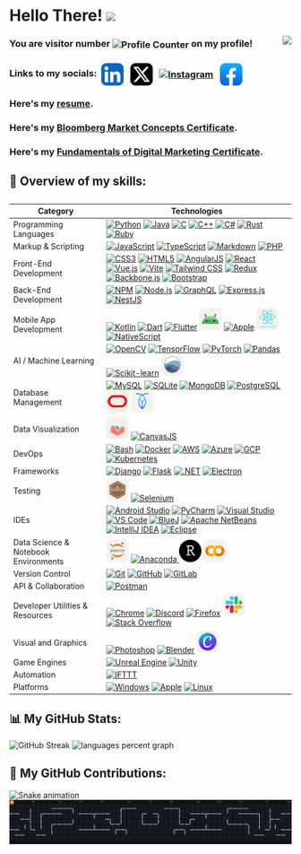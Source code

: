 # Hello There! <img src="https://media.giphy.com/media/v1.Y2lkPTc5MGI3NjExYThldjk3NmRqYXB5bGxmdzE4ZzI5d2c2bXhlZ2l0cTl4NGxzdWh5dSZlcD12MV9pbnRlcm5hbF9naWZfYnlfaWQmY3Q9cw/w1OBpBd7kJqHrJnJ13/giphy.gif" width="50px">

<img align = "right" height = "300" src = "https://media.giphy.com/media/v1.Y2lkPTc5MGI3NjExbTNiYndtMDYzaHl5M3hxcDZnN20yNXd0OWI5amM2MHdveXpsMGo2ciZlcD12MV9pbnRlcm5hbF9naWZfYnlfaWQmY3Q9cw/9Vozsrukh9ZIs/giphy.gif" />

### You are visitor number <img align = "center" src="https://profile-counter.glitch.me/iamrishigandhi/count.svg?" alt="Profile Counter" width="250" /> on my profile!

### Links to my socials:&nbsp; <a href="https://www.linkedin.com/in/iamrishigandhi/"><img align= "center" src="https://github.com/LelouchFR/skill-icons/blob/main/assets/linkedin.svg" alt="LinkedIn" height="40" /></a> &nbsp; <a href="https://twitter.com/i8rishigandhi" target="_blank"><img align= "center" src="https://github.com/LelouchFR/skill-icons/blob/main/assets/x-dark.svg" alt="Twitter" height="40"/></a> &nbsp; <a href="https://www.instagram.com/iamrishigandhi/" target="_blank"><img align= "center" src="https://github.com/LelouchFR/skill-icons/blob/main/assets/instagram.svg" alt="Instagram" height="40" /></a> &nbsp; <a href="https://www.facebook.com/iamrishigandhi/" target="_blank"><img align= "center" src="https://github.com/LelouchFR/skill-icons/blob/main/assets/facebook.svg" alt="Facebook" height="40"/></a> &nbsp;

### Here's my [resume](https://github.com/iamrishigandhi/iamrishigandhi/blob/main/Rishi_Gandhi_Resume.pdf).

### Here's my [Bloomberg Market Concepts Certificate](https://portal.bloombergforeducation.com/certificates/XXUQ4wagDCUqi6AcPZT4djj7).

### Here's my [Fundamentals of Digital Marketing Certificate](https://skillshop.exceedlms.com/student/award/bnkWcznYPTen9NfVYCDMXctm).

## 💼 Overview of my skills:

| Category | Technologies |
| - | - |
| Programming Languages | <a href="https://www.python.org/" target="_blank"><img src="https://github.com/iamrishigandhi/skill-icons/blob/main/icons/Python-Light.svg" height="40" alt="Python" /></a> <a href="https://www.java.com/" target="_blank"><img src="https://github.com/iamrishigandhi/skill-icons/blob/main/icons/Java-Light.svg" height="40" alt="Java" /></a> <a href="https://en.wikipedia.org/wiki/C_(programming_language)" target="_blank"><img src="https://github.com/iamrishigandhi/skill-icons/blob/main/icons/C.svg" height="40" alt="C" /></a> <a href="https://isocpp.org/" target="_blank"><img src="https://github.com/iamrishigandhi/skill-icons/blob/main/icons/CPP.svg" height="40" alt="C++" /></a> <a href="https://learn.microsoft.com/en-us/dotnet/csharp/" target="_blank"><img src="https://github.com/iamrishigandhi/skill-icons/blob/main/icons/CS.svg" height="40" alt="C#" /></a> <a href="https://www.rust-lang.org/" target="_blank"><img src="https://github.com/iamrishigandhi/skill-icons/blob/main/icons/Rust.svg" height="40" alt="Rust" /></a> <a href="https://www.ruby-lang.org/" target="_blank"><img src="https://github.com/iamrishigandhi/skill-icons/blob/main/icons/Ruby.svg" height="40" alt="Ruby" /></a> |
| Markup & Scripting | <a href="https://developer.mozilla.org/en-US/docs/Web/JavaScript" target="_blank"><img src="https://skillicons.dev/icons?i=js" height="40" alt="JavaScript" /></a> </a> <a href="https://www.typescriptlang.org/" target="_blank"><img src="https://skillicons.dev/icons?i=ts" height="40" alt="TypeScript" /></a> <a href="https://www.markdownguide.org/" target="_blank"><img src="https://github.com/iamrishigandhi/skill-icons/blob/main/icons/Markdown-Light.svg" height="40" alt="Markdown" /></a> <a href="https://www.php.net/" target="_blank"><img src="https://github.com/iamrishigandhi/skill-icons/blob/main/icons/PHP-Light.svg" height="40" alt="PHP" /></a> |
| Front-End Development | <a href="https://developer.mozilla.org/en-US/docs/Web/CSS" target="_blank"><img src="https://cdn.jsdelivr.net/gh/devicons/devicon/icons/css3/css3-original.svg" height="40" alt="CSS3" /></a> <a href="https://developer.mozilla.org/en-US/docs/Web/HTML" target="_blank"><img src="https://skillicons.dev/icons?i=html" height="40" alt="HTML5" /></a> <a href="https://angular.io/" target="_blank"><img src="https://github.com/iamrishigandhi/skill-icons/blob/main/icons/Angular-Light.svg" height="40" alt="AngularJS" /></a> <a href="https://reactjs.org/" target="_blank"><img src="https://github.com/iamrishigandhi/skill-icons/blob/main/icons/React-Light.svg" height="40" alt="React" /></a> <a href="https://vuejs.org/" target="_blank"><img src="https://github.com/iamrishigandhi/skill-icons/blob/main/icons/VueJS-Light.svg" height="40" alt="Vue.js" /></a> <a href="https://vitejs.dev/" target="_blank"><img src="https://github.com/iamrishigandhi/skill-icons/blob/main/icons/Vite-Light.svg" height="40" alt="Vite" /></a> <a href="https://tailwindcss.com/" target="_blank"><img src="https://github.com/iamrishigandhi/skill-icons/blob/main/icons/TailwindCSS-Light.svg" height="40" alt="Tailwind CSS" /></a> <a href="https://redux.js.org/" target="_blank"><img src="https://github.com/iamrishigandhi/skill-icons/blob/65dea6c4eaca7da319e552c09f4cf5a9a8dab2c8/icons/Redux.svg#L4" height="40" alt="Redux" /></a> <a href="https://backbonejs.org/" target="_blank"><img src="https://cdn.jsdelivr.net/gh/devicons/devicon/icons/backbonejs/backbonejs-original.svg" height="40" alt="Backbone.js" /></a> <a href="https://getbootstrap.com/" target="_blank"><img src="https://cdn.jsdelivr.net/gh/devicons/devicon/icons/bootstrap/bootstrap-original.svg" height="40" alt="Bootstrap" /></a> |
| Back-End Development | <a href="https://www.npmjs.com/" target="_blank"><img src="https://github.com/LelouchFR/skill-icons/blob/main/assets/npm-light.svg" height="40" alt="NPM" /></a> <a href="https://nodejs.org/" target="_blank"><img src="https://github.com/iamrishigandhi/skill-icons/blob/main/icons/NodeJS-Light.svg" height="40" alt="Node.js" /></a> <a href="https://graphql.org/" target="_blank"><img src="https://github.com/iamrishigandhi/skill-icons/blob/main/icons/GraphQL-Light.svg" height="40" alt="GraphQL" /></a> <a href="https://expressjs.com/" target="_blank"><img src="https://github.com/iamrishigandhi/skill-icons/blob/65dea6c4eaca7da319e552c09f4cf5a9a8dab2c8/icons/ExpressJS-Light.svg#L1" height="40" alt="Express.js" /></a> <a href="https://nestjs.com/" target="_blank"><img src="https://github.com/iamrishigandhi/skill-icons/blob/main/icons/NestJS-Light.svg" height="40" alt="NestJS" /></a> |
| Mobile App Development | <a href="https://kotlinlang.org/" target="_blank"><img src="https://github.com/iamrishigandhi/skill-icons/blob/main/icons/Kotlin-Light.svg" height="40" alt="Kotlin" /></a> <a href="https://dart.dev/" target="_blank"><img src="https://github.com/iamrishigandhi/skill-icons/blob/main/icons/Dart-Light.svg" height="40" alt="Dart" /></a> <a href="https://flutter.dev/" target="_blank"><img src="https://github.com/iamrishigandhi/skill-icons/blob/main/icons/Flutter-Light.svg" height="40" alt="Flutter" /></a> <a href="https://www.android.com/" target="_blank"><img src="https://github.com/LelouchFR/skill-icons/blob/main/assets/android-light.svg" height="40" alt="Android" /></a> <a href="https://developer.apple.com/" target="_blank"><img src="https://github.com/iamrishigandhi/skill-icons/blob/main/icons/Apple-Light.svg" height="40" alt="Apple" /></a> <a href="https://reactnative.dev/" target="_blank"><img src="https://github.com/LelouchFR/skill-icons/blob/main/assets/reactnative-light.svg" height="40" alt="React Native" /></a> <a href="https://nativescript.org/" target="_blank"><img src="https://cdn.simpleicons.org/nativescript/65ADF1" height="40" alt="NativeScript" /></a> |
| AI / Machine Learning | <a href="https://opencv.org/" target="_blank"><img src="https://github.com/iamrishigandhi/skill-icons/blob/main/icons/OpenCV-Light.svg" height="40" alt="OpenCV" /></a> <a href="https://www.tensorflow.org/" target="_blank"><img src="https://github.com/iamrishigandhi/skill-icons/blob/main/icons/TensorFlow-Light.svg" height="40" alt="TensorFlow" /></a> <a href="https://pytorch.org/" target="_blank"><img src="https://github.com/iamrishigandhi/skill-icons/blob/main/icons/PyTorch-Light.svg" height="40" alt="PyTorch" /></a> <a href="https://pandas.pydata.org/" target="_blank"><img src="https://github.com/LelouchFR/skill-icons/blob/main/assets/pandas-light.svg" height="40" alt="Pandas" /></a> <a href="https://scikit-learn.org/" target="_blank"><img src="https://github.com/iamrishigandhi/skill-icons/blob/main/icons/SciKitLearn-Light.svg" height="40" alt="Scikit-learn" /></a> <a href="https://seaborn.pydata.org/" target="_blank"><img src="https://github.com/LelouchFR/skill-icons/blob/main/assets/seaborn-light.svg" height="40" alt="Seaborn" /></a> |
| Database Management | <a href="https://www.mysql.com/" target="_blank"><img src="https://github.com/iamrishigandhi/skill-icons/blob/main/icons/MySQL-Light.svg" height="40" alt="MySQL" /></a> <a href="https://www.sqlite.org/" target="_blank"><img src="https://cdn.jsdelivr.net/gh/devicons/devicon/icons/sqlite/sqlite-original.svg" height="40" alt="SQLite" /></a> <a href="https://www.mongodb.com/" target="_blank"><img src="https://github.com/iamrishigandhi/skill-icons/blob/main/icons/MongoDB.svg" height="40" alt="MongoDB" /></a> <a href="https://www.postgresql.org/" target="_blank"><img src="https://github.com/iamrishigandhi/skill-icons/blob/main/icons/PostgreSQL-Light.svg" height="40" alt="PostgreSQL" /></a> <a href="https://www.oracle.com/database/" target="_blank"><img src="https://github.com/LelouchFR/skill-icons/blob/main/assets/oracle-light.svg" height="40" alt="Oracle" /></a> <a href="https://www.cockroachlabs.com/" target="_blank"><img src="https://github.com/LelouchFR/skill-icons/blob/main/assets/cockroachdb-light.svg" height="40" alt="CockroachDB" /></a> |
| Data Visualization     | <a href="https://www.chartjs.org/" target="_blank"><img src="https://github.com/LelouchFR/skill-icons/blob/main/assets/chartjs-light.svg" height="40" alt="Chart.js" /></a> <a href="https://canvasjs.com/" target="_blank"><img src="https://github.com/simple-icons/simple-icons/blob/196c5713f742a811891402682769750f396a7017/icons/canvas.svg#L1" height="40" alt="CanvasJS" /></a> |
| DevOps | <a href="https://www.gnu.org/software/bash/" target="_blank"><img src="https://github.com/iamrishigandhi/skill-icons/blob/main/icons/Bash-Light.svg" height="40" alt="Bash" /></a> <a href="https://www.docker.com/" target="_blank"><img src="https://github.com/iamrishigandhi/skill-icons/blob/main/icons/Docker.svg" height="40" alt="Docker" /></a> <a href="https://aws.amazon.com/" target="_blank"><img src="https://github.com/iamrishigandhi/skill-icons/blob/main/icons/AWS-Light.svg" height="40" alt="AWS" /></a> <a href="https://azure.microsoft.com/en-us/" target="_blank"><img src="https://github.com/iamrishigandhi/skill-icons/blob/main/icons/Azure-Light.svg" height="40" alt="Azure" /></a> <a href="https://cloud.google.com/" target="_blank"><img src="https://github.com/iamrishigandhi/skill-icons/blob/main/icons/GCP-Light.svg" height="40" alt="GCP" /></a> <a href="https://kubernetes.io/" target="_blank"><img src="https://github.com/iamrishigandhi/skill-icons/blob/main/icons/Kubernetes.svg" height="40" alt="Kubernetes" /></a> |
| Frameworks | <a href="https://www.djangoproject.com/" target="_blank"><img src="https://skillicons.dev/icons?i=django" height="40" alt="Django" /></a> <a href="https://flask.palletsprojects.com/" target="_blank"><img src="https://github.com/iamrishigandhi/skill-icons/blob/main/icons/Flask-Light.svg" height="40" alt="Flask" /></a> <a href="https://dotnet.microsoft.com/" target="_blank"><img src="https://github.com/iamrishigandhi/skill-icons/blob/65dea6c4eaca7da319e552c09f4cf5a9a8dab2c8/icons/DotNet.svg#L1" height="40" alt=".NET" /></a> <a href="https://www.electronjs.org/" target="_blank"><img src="https://github.com/iamrishigandhi/skill-icons/blob/65dea6c4eaca7da319e552c09f4cf5a9a8dab2c8/icons/Electron.svg#L1" height="40" alt="Electron" /></a> |
| Testing | <a href="https://mochajs.org/" target="_blank"><img src="https://github.com/LelouchFR/skill-icons/blob/main/assets/mocha-light.svg" height="40" alt="Mocha" /></a> <a href="https://www.selenium.dev/" target="_blank"><img src="https://github.com/iamrishigandhi/skill-icons/blob/main/icons/Selenium.svg" height="40" alt="Selenium" /></a> |
| IDEs | <a href="https://developer.android.com/studio" target="_blank"><img src="https://github.com/iamrishigandhi/skill-icons/blob/main/icons/AndroidStudio-Light.svg" height="40" alt="Android Studio" /></a> <a href="https://www.jetbrains.com/pycharm/" target="_blank"><img src="https://github.com/iamrishigandhi/skill-icons/blob/main/icons/PyCharm-Light.svg" height="40" alt="PyCharm" /></a> <a href="https://visualstudio.microsoft.com/" target="_blank"><img src="https://github.com/iamrishigandhi/skill-icons/blob/main/icons/VisualStudio-Light.svg" height="40" alt="Visual Studio" /></a> <a href="https://code.visualstudio.com/" target="_blank"><img src="https://github.com/iamrishigandhi/skill-icons/blob/main/icons/VSCode-Light.svg" height="40" alt="VS Code" /></a> <a href="https://www.bluej.org/" target="_blank"><img src="https://upload.wikimedia.org/wikipedia/commons/4/47/BlueJ_Logo.svg" height="40" width="40" alt="BlueJ" /></a> <a href="https://netbeans.apache.org/" target="_blank"><img src="https://upload.wikimedia.org/wikipedia/commons/9/98/Apache_NetBeans_Logo.svg" height="40" alt="Apache NetBeans" /></a> <a href="https://www.jetbrains.com/idea/" target="_blank"><img src="https://github.com/iamrishigandhi/skill-icons/blob/main/icons/Idea-Light.svg" height="40" alt="IntelliJ IDEA" /></a> <a href="https://www.eclipse.org/" target="_blank"><img src="https://github.com/iamrishigandhi/skill-icons/blob/main/icons/Eclipse-Light.svg" height="40" alt="Eclipse" /></a> |
| Data Science & Notebook Environments | <a href="https://jupyter.org/" target="_blank"><img src="https://github.com/LelouchFR/skill-icons/blob/main/assets/jupyter-light.svg" height="40" alt="Jupyter" /></a> <a href="https://www.anaconda.com/" target="_blank"><img src="https://github.com/iamrishigandhi/skill-icons/blob/main/icons/Anaconda-Light.svg" height="40" alt="Anaconda" /> </a> <a href="https://posit.co/products/open-source/rstudio/" target="_blank"><img src="https://github.com/simple-icons/simple-icons/blob/196c5713f742a811891402682769750f396a7017/icons/rstudioide.svg#L1" height="40" alt="RStudio" /></a> <a href="https://colab.google/" target="_blank"><img src="https://github.com/LelouchFR/skill-icons/blob/main/assets/googlecolab-light.svg" height="40" alt="Google Colab" /></a> |
| Version Control | <a href="https://git-scm.com/" target="_blank"><img src="https://github.com/iamrishigandhi/skill-icons/blob/main/icons/Git.svg" height="40" alt="Git" /></a> <a href="https://github.com/" target="_blank"><img src="https://github.com/iamrishigandhi/skill-icons/blob/main/icons/Github-Light.svg" height="40" alt="GitHub" /></a> <a href="https://gitlab.com/" target="_blank"><img src="https://github.com/iamrishigandhi/skill-icons/blob/main/icons/GitLab-Light.svg" height="40" alt="GitLab" /></a> |
| API & Collaboration | <a href="https://www.postman.com/" target="_blank"><img src="https://github.com/iamrishigandhi/skill-icons/blob/main/icons/Postman.svg" height="40" alt="Postman" /></a> |
| Developer Utilities & Resources | <a href="https://www.google.com/chrome/" target="_blank"><img src="https://github.com/LelouchFR/skill-icons/blob/main/assets/chrome-light.svg" height="40" alt="Chrome" /></a> <a href="https://discord.com/" target="_blank"><img src="https://github.com/iamrishigandhi/skill-icons/blob/main/icons/Discord.svg" height="40" alt="Discord" /></a> <a href="https://www.mozilla.org/en-US/firefox/new/" target="_blank"><img src="https://github.com/LelouchFR/skill-icons/blob/main/assets/firefox-light.svg" height="40" alt="Firefox" /></a> <a href="https://slack.com/" target="_blank"><img src="https://github.com/LelouchFR/skill-icons/blob/main/assets/slack-light.svg" height="40" alt="Slack" /></a> <a href="https://stackoverflow.com/" target="_blank"><img src="https://github.com/iamrishigandhi/skill-icons/blob/main/icons/StackOverflow-Light.svg" height="40" alt="Stack Overflow" /></a> |
| Visual and Graphics | <a href="https://www.adobe.com/products/photoshop.html" target="_blank"><img src="https://github.com/iamrishigandhi/skill-icons/blob/main/icons/Photoshop.svg" height="40" alt="Photoshop" /></a> <a href="https://www.blender.org/" target="_blank"><img src="https://github.com/iamrishigandhi/skill-icons/blob/main/icons/Blender-Light.svg" height="40" alt="Blender" /></a> <a href="https://www.canva.com/" target="_blank"><img src="https://github.com/LelouchFR/skill-icons/blob/main/assets/canva-light.svg" height="40" alt="Canva" /></a> |
| Game Engines | <a href="https://www.unrealengine.com/" target="_blank"><img src="https://github.com/iamrishigandhi/skill-icons/blob/65dea6c4eaca7da319e552c09f4cf5a9a8dab2c8/icons/UnrealEngine.svg#L1" height="40" alt="Unreal Engine" /></a> <a href="https://unity.com/" target="_blank"><img src="https://github.com/iamrishigandhi/skill-icons/blob/main/icons/Unity-Light.svg" height="40" alt="Unity" /></a> |
| Automation | <a href="https://ifttt.com/" target="_blank"><img src="https://upload.wikimedia.org/wikipedia/commons/8/8d/IFTTT_Logo.svg" height="40" alt="IFTTT" /></a> |
| Platforms | <a href="https://www.microsoft.com/en-us/windows" target="_blank"><img src="https://github.com/iamrishigandhi/skill-icons/blob/main/icons/Windows-Light.svg" height="40" alt="Windows" /></a> <a href="https://www.apple.com/macos/" target="_blank"><img src="https://github.com/iamrishigandhi/skill-icons/blob/main/icons/Apple-Light.svg" height="40" alt="Apple" /></a> <a href="https://www.kernel.org/" target="_blank"><img src="https://github.com/iamrishigandhi/skill-icons/blob/main/icons/Linux-Light.svg" height="40" alt="Linux" /></a> |

## 📊 My GitHub Stats:

<img src="https://github-readme-streak-stats.herokuapp.com?user=iamrishigandhi&theme=vision-friendly-dark&hide_border=true&mode=daily&card_width=468" alt="GitHub Streak" />

<img src="https://github-readme-stats.vercel.app/api/top-langs/?username=iamrishigandhi&locale=en&hide_title=false&layout=compact&card_width=436&langs_count=6&theme=vision-friendly-dark&hide_border=true&include_all_commits=true&count_private=true" height="150" alt="languages percent graph" />

## 🚀 My GitHub Contributions:

<img src="https://raw.githubusercontent.com/iamrishigandhi/iamrishigandhi/output/snake.svg" alt="Snake animation" />

<img src="https://raw.githubusercontent.com/iamrishigandhi/iamrishigandhi/output/pacman-contribution-graph-dark.svg" alt ="Pacman Animation">
